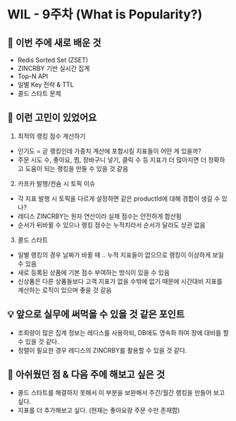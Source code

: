 # WIL - 9주차 (What is Popularity?)

## 🧠 이번 주에 새로 배운 것
- Redis Sorted Set (ZSET)
- ZINCRBY 기반 실시간 집계
- Top-N API
- 일별 Key 전략 & TTL
- 콜드 스타트 문제

## 💭 이런 고민이 있었어요
1. 최적의 랭킹 점수 계산하기
- 인기도 = 곧 랭킹인데 가중치 계산에 포함시킬 지표들이 어떤 게 있을까?
- 주문 시도 수, 좋아요, 찜, 장바구니 넣기, 클릭 수 등 지표가 더 많아지면 더 정확하고 도움이 되는 랭킹을 만들 수 있을 것 같음
2. 카프카 발행/컨슘 시 토픽 이슈
- 각 지표 발행 시 토픽을 다르게 설정하면 같은 productId에 대해 경합이 생길 수 있나?
- 레디스 ZINCRBY는 원자 연산이라 실제 점수는 안전하게 합산됨
- 순서가 뒤바뀔 수 있으나 랭킹 점수는 누적치라서 순서가 달라도 상관 없음
3. 콜드 스타트
- 일별 랭킹의 경우 날짜가 바뀔 때 .. 누적 지표들이 없으므로 랭킹이 이상하게 보일 수 있음
- 새로 등록된 상품에 기본 점수 부여하는 방식이 있을 수 있음
- 신상품은 다른 상품들보다 고객 지표가 없을 수밖에 없기 때문에 시간대비 지표를 계산하는 로직이 있으며 좋을 것 같음

## 💡 앞으로 실무에 써먹을 수 있을 것 같은 포인트
- 조회량이 많은 집계 정보는 레디스를 사용하되, DB에도 영속화 하여 장애 대비를 할 수 있을 것 같다.
- 정렬이 필요한 경우 레디스의 ZINCRBY를 활용할 수 있을 것 같다.

## 🤔 아쉬웠던 점 & 다음 주에 해보고 싶은 것
- 콜드 스타트를 해결하지 못해서 이 부분을 보완해서 주간/월간 랭킹을 만들어 보고 싶다.
- 지표를 더 추가해보고 싶다. (현재는 좋아요랑 주문 수만 존재함)

